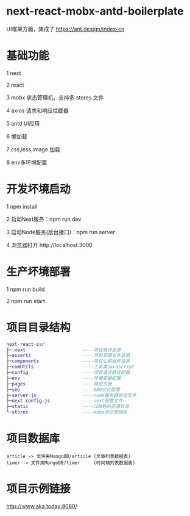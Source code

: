 <!-- 
* @Author: xiao·Zhang 
* @Date: 2018-08-09 11:03:25 
* @Last Modified by: xiao·Zhang
* @Last Modified time: 2018-08-29 15:09:40
* @file: node服务器启动文件（路由配置） 
-->
# next-react-mobx-antd-boilerplate

UI框架方面，集成了 <https://ant.design/index-cn>

# 基础功能

1 next

2 react 

3 mobx 状态管理机，支持多 stores 文件

4 axios 请求和响应拦截器

5 antd UI应用

6 懒加载

7 css,less,image 加载

8 env多环境配置

# 开发坏境启动

1 npm install

2 启动Next服务：npm run dev

3 启动Node服务(后台接口)：npm run server

4 浏览器打开 http://localhost:3000

# 生产坏境部署

1 npm run build

2 npm run start

# 项目目录结构
``` lua
next-react-ssr
├─.next                     ----项目编译目录
├─asserts                   ----项目资源文件目录
├─components                ----项目公用组件目录
├─comUtils                  ----工具类JavaScript
├─config                    ----项目请求路径配置
├─env                       ----环境变量配置
├─pages                     ----路由页面
├─seo                       ----SEO优化配置
├─server.js                 ----node服务器启动文件
├─next.config.js            ----next配置文件
├─static                    ----CDN静态资源目录
└─stores                    ----mobx状态管理库
```
# 项目数据库
    article -> 文件夹MongoDB/article (文章列表数据表)
    timer -> 文件夹MongoDB/timer     (时间轴列表数据表)

# 项目示例链接
http://www.aka.today:8080/
